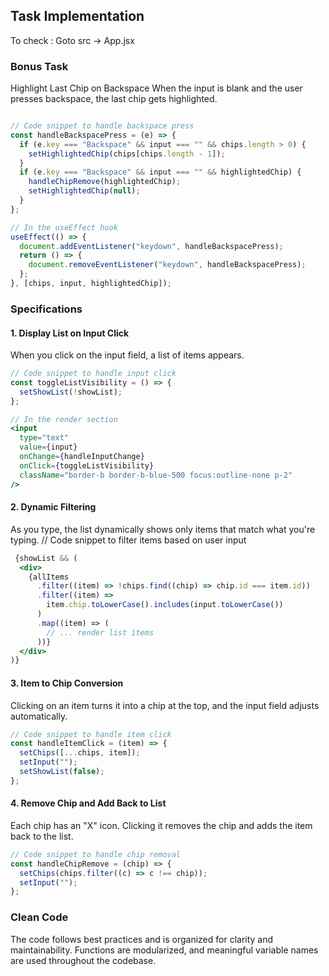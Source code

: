 ## Task Implementation

To check : Goto  src -> App.jsx

### Bonus Task

Highlight Last Chip on Backspace
When the input is blank and the user presses backspace, the last chip gets highlighted.

``` jsx

// Code snippet to handle backspace press
const handleBackspacePress = (e) => {
  if (e.key === "Backspace" && input === "" && chips.length > 0) {
    setHighlightedChip(chips[chips.length - 1]);
  }
  if (e.key === "Backspace" && input === "" && highlightedChip) {
    handleChipRemove(highlightedChip);
    setHighlightedChip(null);
  }
};

// In the useEffect hook
useEffect(() => {
  document.addEventListener("keydown", handleBackspacePress);
  return () => {
    document.removeEventListener("keydown", handleBackspacePress);
  };
}, [chips, input, highlightedChip]);


```


### Specifications

#### 1. Display List on Input Click

When you click on the input field, a list of items appears.

```jsx
// Code snippet to handle input click
const toggleListVisibility = () => {
  setShowList(!showList);
};

// In the render section
<input
  type="text"
  value={input}
  onChange={handleInputChange}
  onClick={toggleListVisibility}
  className="border-b border-b-blue-500 focus:outline-none p-2"
/>

```

#### 2. Dynamic Filtering
As you type, the list dynamically shows only items that match what you're typing.
// Code snippet to filter items based on user input
``` jsx
 {showList && (
  <div>
    {allItems
      .filter((item) => !chips.find((chip) => chip.id === item.id))
      .filter((item) =>
        item.chip.toLowerCase().includes(input.toLowerCase())
      )
      .map((item) => (
        // ... render list items
      ))}
  </div>
)}
```
 #### 3. Item to Chip Conversion
Clicking on an item turns it into a chip at the top, and the input field adjusts automatically.

``` jsx
// Code snippet to handle item click
const handleItemClick = (item) => {
  setChips([...chips, item]);
  setInput("");
  setShowList(false);
};
```
#### 4. Remove Chip and Add Back to List
Each chip has an "X" icon. Clicking it removes the chip and adds the item back to the list.

``` jsx
// Code snippet to handle chip removal
const handleChipRemove = (chip) => {
  setChips(chips.filter((c) => c !== chip));
  setInput("");
};
```

### Clean Code
The code follows best practices and is organized for clarity and maintainability. Functions are modularized, and meaningful variable names are used throughout the codebase.





